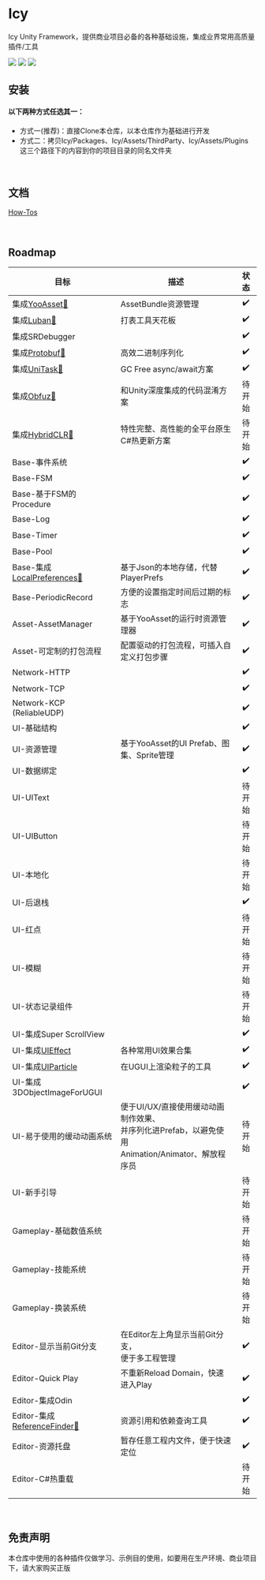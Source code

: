 # Icy
Icy Unity Framework，提供商业项目必备的各种基础设施，集成业界常用高质量插件/工具

![](https://img.shields.io/badge/Unity%20Ver-2022.3.60-blue.svg?style=flat-square)
![](https://img.shields.io/github/license/ProgramForFun/Icy.svg)
![](https://img.shields.io/github/last-commit/ProgramForFun/Icy)
&nbsp;

## 安装

#### 以下两种方式任选其一：
* 方式一(推荐)：直接Clone本仓库，以本仓库作为基础进行开发
* 方式二：拷贝Icy/Packages、Icy/Assets/ThirdParty、Icy/Assets/Plugins 这三个路径下的内容到你的项目目录的同名文件夹

&nbsp;

## 文档
[How-Tos](https://github.com/ProgramForFun/Icy/wiki/How%E2%80%90tos)

&nbsp;

## Roadmap
|目标|描述|状态|
|---|---|:---:|
|集成[YooAsset🔗](https://github.com/tuyoogame/YooAsset)|AssetBundle资源管理|✔️|
|集成[Luban🔗](https://github.com/focus-creative-games/luban)|打表工具天花板|✔️|
|集成SRDebugger||✔️|
|集成[Protobuf🔗](https://github.com/protocolbuffers/protobuf)|高效二进制序列化|✔️|
|集成[UniTask🔗](https://github.com/Cysharp/UniTask)|GC Free async/await方案|✔️|
|集成[Obfuz🔗](https://github.com/focus-creative-games/obfuz)|和Unity深度集成的代码混淆方案|待开始|
|集成[HybridCLR🔗](https://github.com/focus-creative-games/hybridclr)|特性完整、高性能的全平台原生C#热更新方案|待开始|
|Base-事件系统||✔️|
|Base-FSM||✔️|
|Base-基于FSM的Procedure||✔️|
|Base-Log||✔️|
|Base-Timer||✔️|
|Base-Pool||✔️|
|Base-集成[LocalPreferences🔗](https://github.com/neon-age/LocalPreferences)|基于Json的本地存储，代替PlayerPrefs|✔️|
|Base-PeriodicRecord|方便的设置指定时间后过期的标志|✔️|
|Asset-AssetManager|基于YooAsset的运行时资源管理器|✔️|
|Asset-可定制的打包流程|配置驱动的打包流程，可插入自定义打包步骤|✔️|
|Network-HTTP||✔️|
|Network-TCP||✔️|
|Network-KCP (ReliableUDP)||✔️|
|UI-基础结构||✔️|
|UI-资源管理|基于YooAsset的UI Prefab、图集、Sprite管理|✔️|
|UI-数据绑定||✔️|
|UI-UIText||待开始|
|UI-UIButton||待开始|
|UI-本地化||待开始|
|UI-后退栈||✔️|
|UI-红点||待开始|
|UI-模糊||待开始|
|UI-状态记录组件||待开始|
|UI-集成Super ScrollView||✔️|
|UI-集成[UIEffect](https://github.com/mob-sakai/UIEffect)|各种常用UI效果合集|✔️|
|UI-集成[UIParticle](https://github.com/mob-sakai/ParticleEffectForUGUI)|在UGUI上渲染粒子的工具|✔️|
|UI-集成3DObjectImageForUGUI||✔️|
|UI-易于使用的缓动动画系统|便于UI/UX/直接使用缓动动画制作效果、<br>并序列化进Prefab，以避免使用<br>Animation/Animator、解放程序员|待开始|
|UI-新手引导||待开始|
|Gameplay-基础数值系统||待开始|
|Gameplay-技能系统||待开始|
|Gameplay-换装系统||待开始|
|Editor-显示当前Git分支|在Editor左上角显示当前Git分支，<br>便于多工程管理|✔️|
|Editor-Quick Play|不重新Reload Domain，快速进入Play|✔️|
|Editor-集成Odin||✔️|
|Editor-集成[ReferenceFinder🔗](https://github.com/blueberryzzz/ReferenceFinder)|资源引用和依赖查询工具|✔️|
|Editor-资源托盘|暂存任意工程内文件，便于快速定位|✔️|
|Editor-C#热重载||待开始|

&nbsp;

## 免责声明
本仓库中使用的各种插件仅做学习、示例目的使用，如要用在生产环境、商业项目下，请大家购买正版